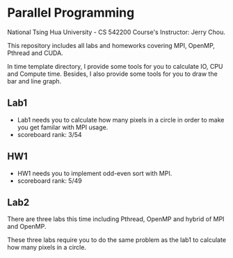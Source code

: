 # Parallel Programming
National Tsing Hua University - CS 542200 Course's Instructor: Jerry Chou.

This repository includes all labs and homeworks covering MPI, OpenMP, Pthread and CUDA.

In time template directory, I provide some tools for you to calculate IO, CPU and Compute time. Besides, I also provide some tools for you to draw the bar and line graph.

## Lab1
- Lab1 needs you to calculate how many pixels in a circle in order to make you get familar with MPI usage.
- scoreboard rank: 3/54

## HW1
- HW1 needs you to implement odd-even sort with MPI.
- scoreboard rank: 5/49

## Lab2
There are three labs this time including Pthread, OpenMP and hybrid of MPI and OpenMP.

These three labs require you to do the same problem as the lab1 to calculate how many pixels in a circle.
